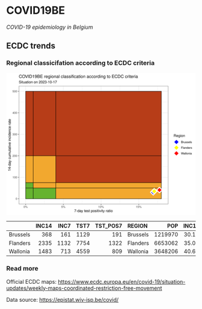
# COVID19BE

*COVID-19 epidemiology in Belgium*

## ECDC trends

### Regional classicifation according to ECDC criteria

![](COVID9BE-ecdc-trend.png)

|          | INC14 | INC7 | TST7 | TST\_POS7 | REGION   |     POP | INC14\_RT |       PR7 |          GR |
| :------- | ----: | ---: | ---: | --------: | :------- | ------: | --------: | --------: | ----------: |
| Brussels |   368 |  161 | 1129 |       191 | Brussels | 1219970 |  30.16468 | 0.1691763 | \-0.2222222 |
| Flanders |  2335 | 1132 | 7754 |      1322 | Flanders | 6653062 |  35.09662 | 0.1704926 | \-0.0590191 |
| Wallonia |  1483 |  713 | 4559 |       809 | Wallonia | 3648206 |  40.65012 | 0.1774512 | \-0.0740260 |

### Read more

Official ECDC maps:
<https://www.ecdc.europa.eu/en/covid-19/situation-updates/weekly-maps-coordinated-restriction-free-movement>

Data source: <https://epistat.wiv-isp.be/covid/>
